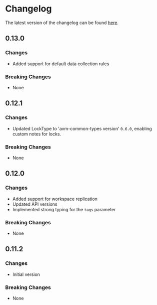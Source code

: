 # Changelog

The latest version of the changelog can be found [here](https://github.com/Azure/bicep-registry-modules/blob/main/avm/res/operational-insights/workspace/CHANGELOG.md).

## 0.13.0

### Changes

- Added support for default data collection rules

### Breaking Changes

- None

## 0.12.1

### Changes

- Updated LockType to 'avm-common-types version' `0.6.0`, enabling custom notes for locks.

### Breaking Changes

- None

## 0.12.0

### Changes

- Added support for workspace replication
- Updated API versions
- Implemented strong typing for the `tags` parameter

### Breaking Changes

- None

## 0.11.2

### Changes

- Initial version

### Breaking Changes

- None
